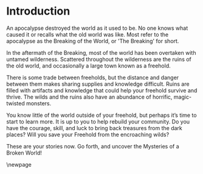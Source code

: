 # Introduction

An apocalypse destroyed the world as it used to be. No one knows what caused it or recalls what the old world was like. Most refer to the apocalypse as the Breaking of the World, or 'The Breaking' for short.

In the aftermath of the Breaking, most of the world has been overtaken with untamed wilderness. Scattered throughout the wilderness are the ruins of the old world, and occasionally a large town known as a freehold.

There is some trade between freeholds, but the distance and danger between them makes sharing supplies and knowledge difficult. Ruins are filled with artifacts and knowledge that could help your freehold survive and thrive. The wilds and the ruins also have an abundance of horrific, magic-twisted monsters.

You know little of the world outside of your freehold, but perhaps it’s time to start to learn more. It is up to you to help rebuild your community. Do you have the courage, skill, and luck to bring back treasures from the dark places? Will you save your Freehold from the encroaching wilds?

These are your stories now. Go forth, and uncover the Mysteries of a Broken World!

\newpage
